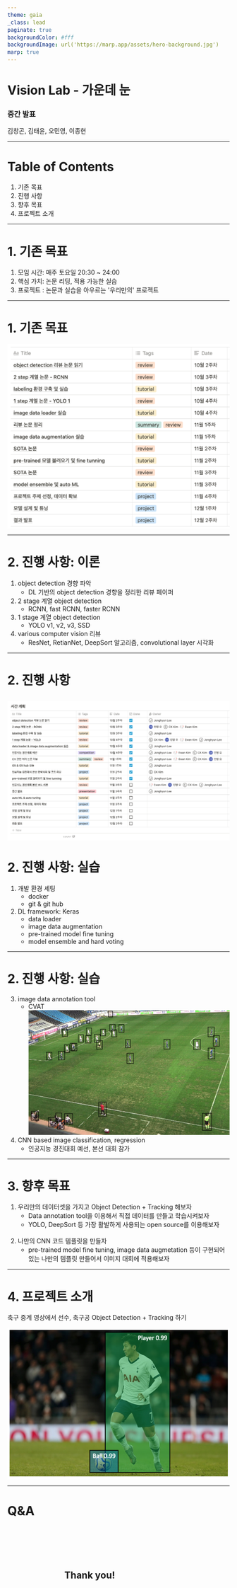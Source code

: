 ```yaml
---
theme: gaia
_class: lead
paginate: true
backgroundColor: #fff
backgroundImage: url('https://marp.app/assets/hero-background.jpg')
marp: true
---
```


# Vision Lab - 가운데 눈
### 중간 발표

김창곤, 김태윤, 오민영, 이종현

---

# Table of Contents

1. 기존 목표
$~~~~~~~~~~~~$
2. 진행 사항
$~~~~~~~~~~~~$
3. 향후 목표
$~~~~~~~~~~~~$
4. 프로젝트 소개

---
# 1. 기존 목표

1. 모임 시간: 매주 토요일 20:30 ~ 24:00
$~~~~~~~~~~~~$
2. 핵심 가치: 논문 리딩, 적용 가능한 실습
$~~~~~~~~~~~~$
3. 프로젝트 : 논문과 실습을 아우르는 '우리만의' 프로젝트

---
# 1. 기존 목표

<style>
img[alt~="center"] {
  display: block;
  margin: 0 auto;
}
</style>

![width:800 height:520 center](./time_table_before.png)

---
# 2. 진행 사항: 이론

1. object detection 경향 파악
    - DL 기반의 object detection 경향을 정리한 리뷰 페이퍼  
2. 2 stage 계열 object detection 
    - RCNN, fast RCNN, faster RCNN
3. 1 stage 계열 object detection
    - YOLO v1, v2, v3, SSD
4. various computer vision 리뷰
    - ResNet, RetianNet, DeepSort 알고리즘, convolutional layer 시각화

---
# 2. 진행 사항

![width:1000 height:600 center](./time_table_after.png)
---
# 2. 진행 사항: 실습

1. 개발 환경 세팅
    - docker
    - git & git hub  
2. DL framework: Keras
    - data loader
    - image data augmentation
    - pre-trained model fine tuning
    - model ensemble and hard voting

---
# 2. 진행 사항: 실습

3. image data annotation tool
    - CVAT
    ![width:600 height:280](./data_annotation.png)
4. CNN based image classification, regression
    - 인공지능 경진대회 예선, 본선 대회 참가
---

# 3. 향후 목표

1. 우리만의 데이터셋을 가지고 Object Detection + Tracking 해보자
    - Data annotation tool을 이용해서 직접 데이터를 만들고 학습시켜보자
    - YOLO, DeepSort 등 가장 활발하게 사용되는 open source를 이용해보자
$~~~~~~~~~~~~$
2. 나만의 CNN 코드 템플릿을 만들자
    - pre-trained model fine tuning, image data augmetation 등이 구현되어 있는 나만의 템플릿 만들어서 이미지 대회에 적용해보자


---

# 4. 프로젝트 소개

축구 중계 영상에서 선수, 축구공 Object Detection + Tracking 하기

![width:800 height:450 center](./project_example.png)

---

# Q&A
</br>
</br>
</br>
</br>

## $~~~~~~~~~~~~~~~~~~~~~~~~~$ Thank you! 